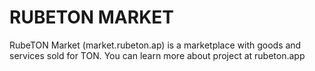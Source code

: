 # RUBETON MARKET
RubeTON Market (market.rubeton.ap) is a marketplace with goods and services sold for TON.
You can learn more about project at rubeton.app